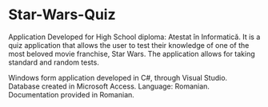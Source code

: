 # Star-Wars-Quiz
Application Developed for High School diploma: Atestat în Informatică.
It is a quiz application that allows the user to test their knowledge of one of the most beloved movie franchise, Star Wars.
The application allows for taking standard and random tests.

Windows form application developed in C#, through Visual Studio. 
Database created in Microsoft Access.
Language: Romanian.
Documentation provided in Romanian.
